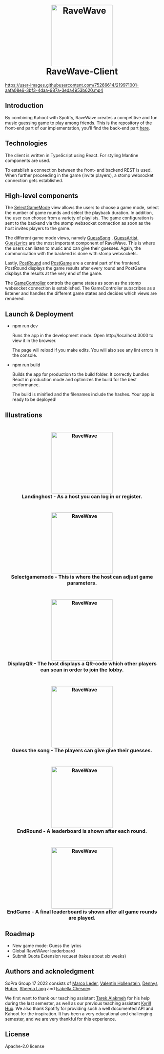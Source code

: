 <h1 align="center">
  <br>
  <a href="https://github.com/soprafs22-group17"><img src="/ReadMePics/RaveWaveLogoDurchsichtig.png" alt="RaveWave" width="200"></a>
  <br>
  RaveWave-Client
  <br>
</h1>



https://user-images.githubusercontent.com/75266614/219971001-aafa08e6-3bf3-4daa-987a-3eda4953b620.mp4



## Introduction

By combining Kahoot with Spotify, RaveWave creates a competitive and fun music guessing game to play among friends. This is the
repository of the front-end part of our implementation, you'll find the back-end part [here](https://github.com/sopra-fs22-group-17/RaveWave-server).

## Technologies

The client is written in TypeScript using React. For styling Mantine components are used.

To establish a connection between the front- and backend REST is used. When further proceeding in the game (invite players), a stomp websocket connection gets established.

## High-level components

The [SelectGameMode](https://github.com/sopra-fs22-group-17/RaveWave-client/blob/master/src/components/views/SelectGameMode.tsx) view allows the users to choose a game mode, select the number of game rounds and select the playback duration. In addition, the user can choose from a variety of playlists. The game configuration is sent to the backend via the stomp websocket connection as soon as the host invites players to the game.

The different game mode views, namely [GuessSong](https://github.com/sopra-fs22-group-17/RaveWave-client/blob/master/src/components/views/GuessSong.tsx) , [GuessArtist](https://github.com/sopra-fs22-group-17/RaveWave-client/blob/master/src/components/views/GuessArtist.tsx), [GuesLyrics](https://github.com/sopra-fs22-group-17/RaveWave-client/blob/master/src/components/views/GuessLyrics.tsx) are the most important component of RaveWave. This is where the users can listen to music and can give their guesses. Again, the communication with the backend is done with stomp websockets.

Lastly, [PostRound](https://github.com/sopra-fs22-group-17/RaveWave-client/blob/master/src/components/views/PostRound.tsx) and [PostGame](https://github.com/sopra-fs22-group-17/RaveWave-client/blob/master/src/components/views/PostGame.tsx) are a central part of the frontend. PostRound displays the game results after every round and PostGame displays the results at the very end of the game.

The [GameController](https://github.com/sopra-fs22-group-17/RaveWave-client/blob/master/src/components/views/GameController.tsx) controls the game states as soon as the stomp websocket connection is established. The GameController subscribes as a listener and handles the different game states and decides which views are rendered.

## Launch & Deployment

- npm run dev

  Runs the app in the development mode.
  Open http://localhost:3000 to view it in the browser.

  The page will reload if you make edits.
  You will also see any lint errors in the console.

- npm run build

  Builds the app for production to the build folder.
  It correctly bundles React in production mode and optimizes the build for the best performance.

  The build is minified and the filenames include the hashes.
  Your app is ready to be deployed!

## Illustrations
<h3 align="center">
  <br>
  <a href="https://github.com/soprafs22-group17"><img src="/ReadMePics/a.png" alt="RaveWave" width="200"></a>
  <br>
  Landinghost - As a host you can log in or register.
  <br>
</h3>
<h3 align="center">
  <br>
  <a href="https://github.com/soprafs22-group17"><img src="/ReadMePics/b.png" alt="RaveWave" width="200"></a>
  <br>
  Selectgamemode - This is where the host can adjust game parameters.
  <br>
</h3>
<h3 align="center">
  <br>
  <a href="https://github.com/soprafs22-group17"><img src="/ReadMePics/c.png" alt="RaveWave" width="200"></a>
  <br>
  DisplayQR - The host displays a QR-code which other players can scan in order to join the lobby. 
  <br>
</h3>
<h3 align="center">
  <br>
  <a href="https://github.com/soprafs22-group17"><img src="/ReadMePics/d.png" alt="RaveWave" width="200"></a>
  <br>
  Guess the song - The players can give give their guesses.
  <br>
</h3>
<h3 align="center">
  <br>
  <a href="https://github.com/soprafs22-group17"><img src="/ReadMePics/e.png" alt="RaveWave" width="200"></a>
  <br>
  EndRound - A leaderboard is shown after each round.
  <br>
</h3>
<h3 align="center">
  <br>
  <a href="https://github.com/soprafs22-group17"><img src="/ReadMePics/f.png" alt="RaveWave" width="200"></a>
  <br>
  EndGame - A final leaderboard is shown after all game rounds are played.
  </br>
</h3>

## Roadmap

- New game mode: Guess the lyrics
- Global RaveWAver leaderboard
- Submit Quota Extension request (takes about six weeks)

## Authors and acknoledgment

SoPra Group 17 2022 consists of [Marco Leder](https://github.com/marcoleder), [Valentin Hollenstein](https://github.com/v4lentin1879),
[Dennys Huber](https://github.com/devnnys), [Sheena Lang](https://github.com/SheenaGit) and [Isabella Chesney](https://github.com/bellachesney).

We first want to thank our teaching assistant [Tarek Alakmeh](https://github.com/orgs/sopra-fs22-group-17/people/Taremeh) for his help during the
last semester, as well as our previous teaching assistant [Kyrill Hux](https://github.com/realChesta).
We also thank Spotify for providing such a well documented API and Kahoot for the inspiration. It has been a very
educational and challenging semester, and we are very thankful for this experience.

## License

Apache-2.0 license
